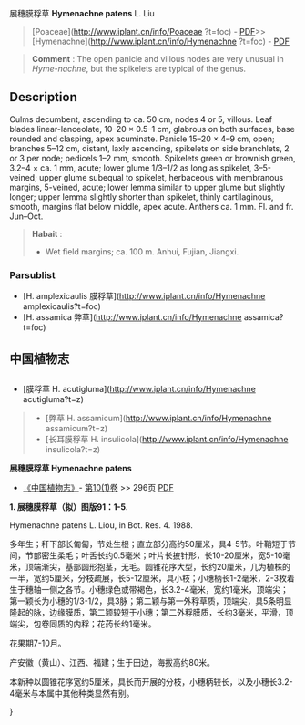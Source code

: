 展穗膜稃草 **Hymenachne patens** L. Liu

> [Poaceae](http://www.iplant.cn/info/Poaceae ?t=foc) - [PDF](http://iplant.cn/foc/pdf/Poaceae.pdf)>>[Hymenachne](http://www.iplant.cn/info/Hymenachne ?t=foc) - [PDF](http://www.iplant.cn/foc/pdf/Hymenachne.pdf)

> **Comment** : 
> The open panicle and villous nodes are very unusual in *Hyme-nachne*, but the spikelets are typical of the genus.

## Description

Culms decumbent, ascending to ca. 50 cm, nodes 4 or 5, villous. Leaf blades linear-lanceolate, 10–20 × 0.5–1 cm, glabrous on both surfaces, base rounded and clasping, apex acuminate. Panicle 15–20 × 4–9 cm, open; branches 5–12 cm, distant, laxly ascending, spikelets on side branchlets, 2 or 3 per node; pedicels 1–2 mm, smooth. Spikelets green or brownish green, 3.2–4 × ca. 1 mm, acute; lower glume 1/3–1/2 as long as spikelet, 3–5-veined; upper glume subequal to spikelet, herbaceous with membranous margins, 5-veined, acute; lower lemma similar to upper glume but slightly longer; upper lemma slightly shorter than spikelet, thinly cartilaginous, smooth, margins flat below middle, apex acute. Anthers ca. 1 mm. Fl. and fr. Jun–Oct.

> **Habait** : 
>* Wet field margins; ca. 100 m. Anhui, Fujian, Jiangxi.

### Parsublist

* [H.  amplexicaulis  膜稃草](http://www.iplant.cn/info/Hymenachne amplexicaulis?t=foc)
* [H.  assamica  弊草](http://www.iplant.cn/info/Hymenachne assamica?t=foc)

## 中国植物志

## 
* [膜稃草  H.  acutigluma](http://www.iplant.cn/info/Hymenachne acutigluma?t=z)
> * [弊草  H.  assamicum](http://www.iplant.cn/info/Hymenachne assamicum?t=z)
> * [长耳膜稃草  H.  insulicola](http://www.iplant.cn/info/Hymenachne insulicola?t=z)

**展穗膜稃草 Hymenachne patens**

* [《中国植物志》](http://www.iplant.cn/frps)- [第10(1)卷](http://www.iplant.cn/frps/vol/10(1)) >> 296页 [PDF](http://www.iplant.cn/frps/pdf/10(1)/296.pdf)

**1. 展穗膜稃草（拟）图版91：1-5.**

Hymenachne patens L. Liou, in Bot. Res. 4. 1988.

多年生；秆下部长匍匐，节处生根；直立部分高约50厘米，具4-5节。叶鞘短于节间，节部密生柔毛；叶舌长约0.5毫米；叶片长披针形，长10-20厘米，宽5-10毫米，顶端渐尖，基部圆形抱茎，无毛。圆锥花序大型，长约20厘米，几为植株的一半，宽约5厘米，分枝疏展，长5-12厘米，具小枝；小穗柄长1-2毫米，2-3枚着生于穗轴一侧之各节。小穗绿色或带褐色，长3.2-4毫米，宽约1毫米，顶端尖；第一颖长为小穗的1/3-1/2，具3脉；第二颖与第一外稃草质，顶端尖，具5条明显隆起的脉，边缘膜质，第二颖较短于小穗；第二外稃膜质，长约3毫米，平滑，顶端尖，包卷同质的内稃；花药长约1毫米。

花果期7-10月。

产安徽（黄山）、江西、福建；生于田边，海拔高约80米。

本新种以圆锥花序宽约5厘米，具长而开展的分枝，小穗柄较长，以及小穗长3.2-4毫米与本属中其他种类显然有别。

}